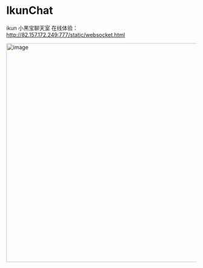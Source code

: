 # IkunChat
ikun 小黑宝聊天室
在线体验： http://82.157.172.249:777/static/websocket.html

<img width="580" alt="image" src="https://github.com/ThreadGitHub/IkunChat/assets/32630294/5e042f30-47e7-401a-ac7a-27b66375de64">
